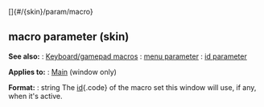 []{#/{skin}/param/macro}
## macro parameter (skin)
**See also:**
:   [Keyboard/gamepad macros](#/%7Bskin%7D/menu)
:   [menu parameter](#/%7Bskin%7D/param/menu)
:   [id parameter](#/%7Bskin%7D/param/id)
<!-- -->
**Applies to:**
:   [Main](#/%7Bskin%7D/control/main) (window only)
<!-- -->
**Format:**
:   string
The [id](#/%7Bskin%7D/param/id){.code} of the macro set this window will
use, if any, when it\'s active.